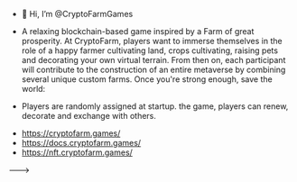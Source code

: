 - 👋 Hi, I’m @CryptoFarmGames

- A relaxing blockchain-based game inspired by a Farm of great prosperity. At CryptoFarm, players want to immerse themselves in the role of a happy farmer cultivating land, crops cultivating, raising pets and decorating your own virtual terrain. From then on, each participant will contribute to the construction of an entire metaverse by combining several unique custom farms.
Once you're strong enough, save the world:

- Players are randomly assigned at startup. the game, players can renew, decorate and exchange with others.
 
* https://cryptofarm.games/ 
* https://docs.cryptofarm.games/
* https://nft.cryptofarm.games/

--->
